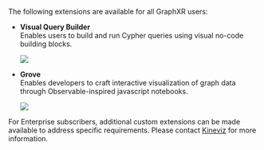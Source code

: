 The following extensions are available for all GraphXR users:

*   **Visual Query Builder**  
    Enables users to build and run Cypher queries using visual no-code building blocks.
    
    ![](https://kineviz.atlassian.net/wiki/download/attachments/1719538475/10_00_01_VQB720.png?api=v2)
*   **Grove**  
    Enables developers to craft interactive visualization of graph data through Observable-inspired javascript notebooks.
    
    ![](https://kineviz.atlassian.net/wiki/download/attachments/1719538475/10_00_02_Grove1320.png?api=v2)
    

For Enterprise subscribers, additional custom extensions can be made available to address specific requirements. Please contact [Kineviz](http://kineviz.com) for more information.